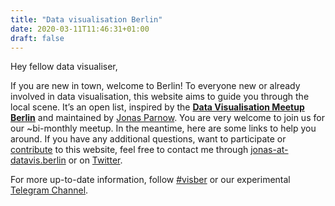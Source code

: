 ```yaml
---
title: "Data visualisation Berlin"
date: 2020-03-11T11:46:31+01:00
draft: false
---
```


Hey fellow data visualiser,

If you are new in town, welcome to Berlin! To everyone new or already involved in data visualisation, this website aims to guide you through the local scene. It’s an open list, inspired by the **[Data Visualisation Meetup Berlin](https://www.meetup.com/de-DE/Data-Visualization-Berlin/)** and maintained by [Jonas Parnow](https://jonasparnow.com). You are very welcome to join us for our ~bi-monthly meetup. In the meantime, here are some links to help you around. If you have any additional questions, want to participate or [contribute](https://github.com/Data-Visualization-Berlin/Datavis-Berlin-Website) to this website, feel free to contact me through [jonas-at-datavis.berlin](mailto:jonas-at-datavis.berlin) or on [Twitter](https://twitter.com/zeto).

For more up-to-date information, follow [#visber](https://twitter.com/hashtag/visber) or our experimental [Telegram Channel](http://t.me/visber).